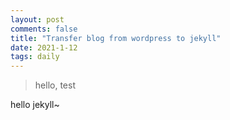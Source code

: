 ```yaml
---
layout: post
comments: false
title: "Transfer blog from wordpress to jekyll"
date: 2021-1-12
tags: daily
---
```


> hello, test

<!--more-->

hello jekyll~